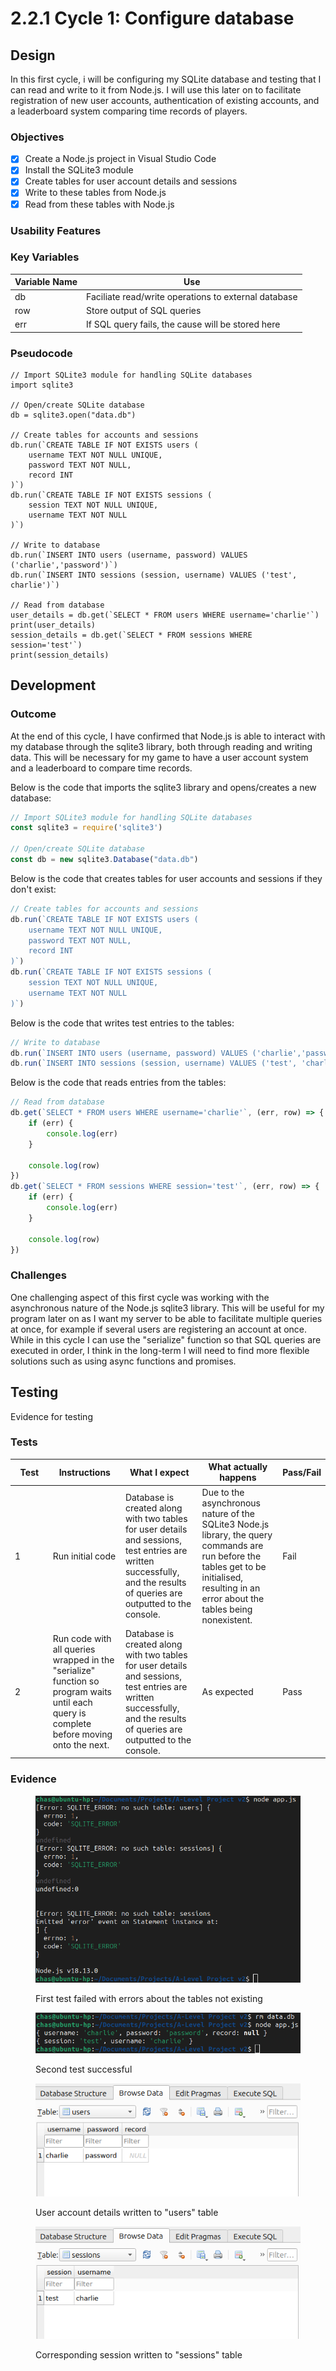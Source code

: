 # 2.2.1 Cycle 1: Configure database

## Design

In this first cycle, i will be configuring my SQLite database and testing that I can read and write to it from Node.js. I will use this later on to facilitate registration of new user accounts, authentication of existing accounts, and a leaderboard system comparing time records of players.

### Objectives

* [x] Create a Node.js project in Visual Studio Code
* [x] Install the SQLite3 module
* [x] Create tables for user account details and sessions
* [x] Write to these tables from Node.js
* [x] Read from these tables with Node.js

### Usability Features

### Key Variables

| Variable Name | Use                                                  |
| ------------- | ---------------------------------------------------- |
| db            | Faciliate read/write operations to external database |
| row           | Store output of SQL queries                          |
| err           | If SQL query fails, the cause will be stored here    |

### Pseudocode

```
// Import SQLite3 module for handling SQLite databases
import sqlite3

// Open/create SQLite database
db = sqlite3.open("data.db")

// Create tables for accounts and sessions
db.run(`CREATE TABLE IF NOT EXISTS users (
    username TEXT NOT NULL UNIQUE,
    password TEXT NOT NULL,
    record INT
)`)
db.run(`CREATE TABLE IF NOT EXISTS sessions (
    session TEXT NOT NULL UNIQUE,
    username TEXT NOT NULL
)`)

// Write to database
db.run(`INSERT INTO users (username, password) VALUES ('charlie','password')`)
db.run(`INSERT INTO sessions (session, username) VALUES ('test', charlie')`)

// Read from database
user_details = db.get(`SELECT * FROM users WHERE username='charlie'`)
print(user_details)
session_details = db.get(`SELECT * FROM sessions WHERE session='test'`)
print(session_details)
```

## Development

### Outcome

At the end of this cycle, I have confirmed that Node.js is able to interact with my database through the sqlite3 library, both through reading and writing data. This will be necessary for my game to have a user account system and a leaderboard to compare time records.&#x20;

Below is the code that imports the sqlite3 library and opens/creates a new database:

```javascript
// Import SQLite3 module for handling SQLite databases
const sqlite3 = require('sqlite3')

// Open/create SQLite database
const db = new sqlite3.Database("data.db")
```

Below is the code that creates tables for user accounts and sessions if they don't exist:

```javascript
// Create tables for accounts and sessions
db.run(`CREATE TABLE IF NOT EXISTS users (
    username TEXT NOT NULL UNIQUE,
    password TEXT NOT NULL,
    record INT
)`)
db.run(`CREATE TABLE IF NOT EXISTS sessions (
    session TEXT NOT NULL UNIQUE,
    username TEXT NOT NULL
)`)
```

Below is the code that writes test entries to the tables:

```javascript
// Write to database
db.run(`INSERT INTO users (username, password) VALUES ('charlie','password')`)
db.run(`INSERT INTO sessions (session, username) VALUES ('test', 'charlie')`)
```

Below is the code that reads entries from the tables:

```javascript
// Read from database
db.get(`SELECT * FROM users WHERE username='charlie'`, (err, row) => {
    if (err) {
        console.log(err)
    }
    
    console.log(row)
})
db.get(`SELECT * FROM sessions WHERE session='test'`, (err, row) => {
    if (err) {
        console.log(err)
    }
    
    console.log(row)
})
```

### Challenges

One challenging aspect of this first cycle was working with the asynchronous nature of the Node.js sqlite3 library. This will be useful for my program later on as I want my server to be able to facilitate multiple queries at once, for example if several users are registering an account at once. While in this cycle I can use the "serialize" function so that SQL queries are executed in order, I think in the long-term I will need to find more flexible solutions such as using async functions and promises.

## Testing

Evidence for testing

### Tests

<table><thead><tr><th width="95">Test</th><th width="158">Instructions</th><th width="171">What I expect</th><th width="174">What actually happens</th><th>Pass/Fail</th></tr></thead><tbody><tr><td>1</td><td>Run initial code</td><td>Database is created along with two tables for user details and sessions, test entries are written successfully, and the results of queries are outputted to the console.</td><td>Due to the asynchronous nature of the SQLite3 Node.js library, the query commands are run before the tables get to be initialised, resulting in an error about the tables being nonexistent.</td><td>Fail</td></tr><tr><td>2</td><td>Run code with all queries wrapped in the "serialize" function so program waits until each query is complete before moving onto the next.</td><td>Database is created along with two tables for user details and sessions, test entries are written successfully, and the results of queries are outputted to the console.</td><td>As expected</td><td>Pass</td></tr></tbody></table>

### Evidence

<figure><img src="../.gitbook/assets/Screenshot from 2023-05-22 09-41-56.png" alt=""><figcaption><p>First test failed with errors about the tables not existing</p></figcaption></figure>

<figure><img src="../.gitbook/assets/Screenshot from 2023-05-22 09-42-13.png" alt=""><figcaption><p>Second test successful</p></figcaption></figure>

<figure><img src="../.gitbook/assets/Screenshot from 2023-05-22 09-47-22.png" alt=""><figcaption><p>User account details written to "users" table</p></figcaption></figure>

<figure><img src="../.gitbook/assets/Screenshot from 2023-05-22 09-47-15.png" alt=""><figcaption><p>Corresponding session written to "sessions" table</p></figcaption></figure>
